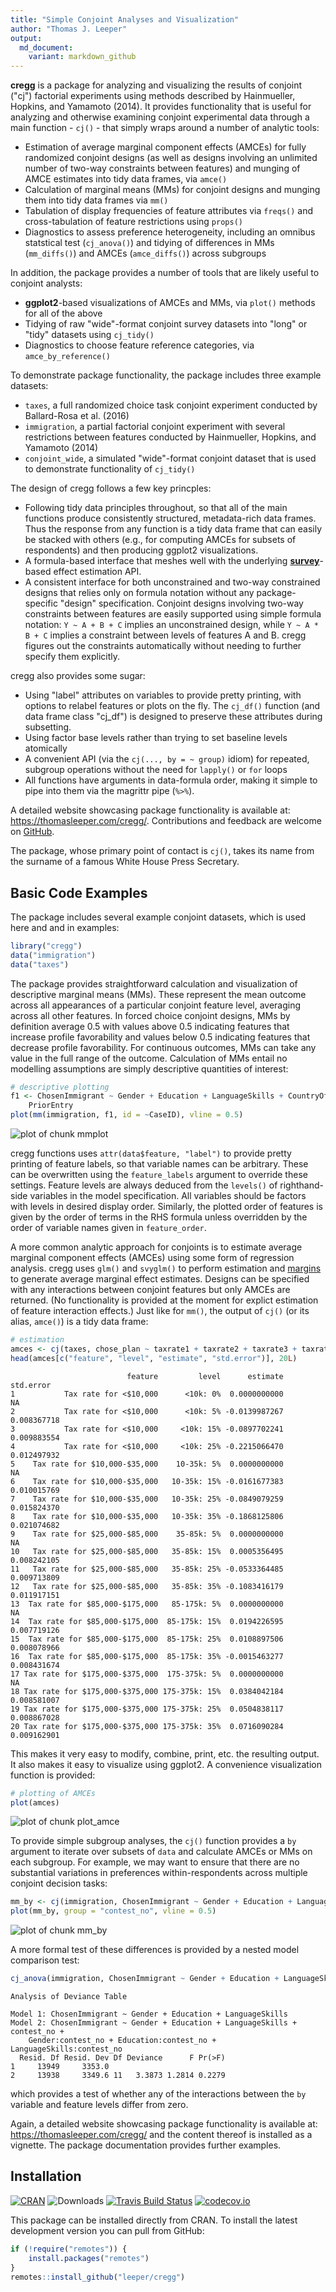 ```yaml
---
title: "Simple Conjoint Analyses and Visualization"
author: "Thomas J. Leeper"
output:
  md_document:
    variant: markdown_github
---
```


**cregg** is a package for analyzing and visualizing the results of conjoint ("cj") factorial experiments using methods described by Hainmueller, Hopkins, and Yamamoto (2014). It provides functionality that is useful for analyzing and otherwise examining conjoint experimental data through a main function - `cj()` - that simply wraps around a number of analytic tools:

 - Estimation of average marginal component effects (AMCEs) for fully randomized conjoint designs (as well as designs involving an unlimited number of two-way constraints between features) and munging of AMCE estimates into tidy data frames, via `amce()`
 - Calculation of marginal means (MMs) for conjoint designs and munging them into tidy data frames via `mm()`
 - Tabulation of display frequencies of feature attributes via `freqs()` and cross-tabulation of feature restrictions using `props()`
 - Diagnostics to assess preference heterogeneity, including an omnibus statstical test (`cj_anova()`) and tidying of differences in MMs (`mm_diffs()`) and AMCEs (`amce_diffs()`) across subgroups

In addition, the package provides a number of tools that are likely useful to conjoint analysts:

 - **ggplot2**-based visualizations of AMCEs and MMs, via `plot()` methods for all of the above
 - Tidying of raw "wide"-format conjoint survey datasets into "long" or "tidy" datasets using `cj_tidy()`
 - Diagnostics to choose feature reference categories, via `amce_by_reference()`

To demonstrate package functionality, the package includes three example datasets:

 - `taxes`, a full randomized choice task conjoint experiment conducted by Ballard-Rosa et al. (2016)
 - `immigration`, a partial factorial conjoint experiment with several restrictions between features conducted by Hainmueller, Hopkins, and Yamamoto (2014)
 - `conjoint_wide`, a simulated "wide"-format conjoint dataset that is used to demonstrate functionality of `cj_tidy()`

The design of cregg follows a few key princples:

 - Following tidy data principles throughout, so that all of the main functions produce consistently structured, metadata-rich data frames. Thus the response from any function is a tidy data frame that can easily be stacked with others (e.g., for computing AMCEs for subsets of respondents) and then producing ggplot2 visualizations. 
 - A formula-based interface that meshes well with the underlying [**survey**](https://cran.r-project.org/package=survey)-based effect estimation API.
 - A consistent interface for both unconstrained and two-way constrained designs that relies only on formula notation without any package-specific "design" specification. Conjoint designs involving two-way constraints between features are easily supported using simple formula notation: `Y ~ A + B + C` implies an unconstrained design, while `Y ~ A * B + C` implies a constraint between levels of features A and B. cregg figures out the constraints automatically without needing to further specify them explicitly.

cregg also provides some sugar:

 - Using "label" attributes on variables to provide pretty printing, with options to relabel features or plots on the fly. The `cj_df()` function (and data frame class "cj_df") is designed to preserve these attributes during subsetting.
 - Using factor base levels rather than trying to set baseline levels atomically
 - A convenient API (via the `cj(..., by = ~ group)` idiom) for repeated, subgroup operations without the need for `lapply()` or `for` loops
 - All functions have arguments in data-formula order, making it simple to pipe into them via the magrittr pipe (`%>%`).

A detailed website showcasing package functionality is available at: https://thomasleeper.com/cregg/. Contributions and feedback are welcome on [GitHub](https://github.com/leeper/cregg/issues).

The package, whose primary point of contact is `cj()`, takes its name from the surname of a famous White House Press Secretary.

## Basic Code Examples




The package includes several example conjoint datasets, which is used here and and in examples:


```r
library("cregg")
data("immigration")
data("taxes")
```

The package provides straightforward calculation and visualization of descriptive marginal means (MMs). These represent the mean outcome across all appearances of a particular conjoint feature level, averaging across all other features. In forced choice conjoint designs, MMs by definition average 0.5 with values above 0.5 indicating features that increase profile favorability and values below 0.5 indicating features that decrease profile favorability. For continuous outcomes, MMs can take any value in the full range of the outcome. Calculation of MMs entail no modelling assumptions are simply descriptive quantities of interest:


```r
# descriptive plotting
f1 <- ChosenImmigrant ~ Gender + Education + LanguageSkills + CountryOfOrigin + Job + JobExperience + JobPlans + ReasonForApplication + 
    PriorEntry
plot(mm(immigration, f1, id = ~CaseID), vline = 0.5)
```

![plot of chunk mmplot](https://i.imgur.com/G1VOtM3.png)

cregg functions uses `attr(data$feature, "label")` to provide pretty printing of feature labels, so that variable names can be arbitrary. These can be overwritten using the `feature_labels` argument to override these settings. Feature levels are always deduced from the `levels()` of righthand-side variables in the model specification. All variables should be factors with levels in desired display order. Similarly, the plotted order of features is given by the order of terms in the RHS formula unless overridden by the order of variable names given in `feature_order`.

A more common analytic approach for conjoints is to estimate average marginal component effects (AMCEs) using some form of regression analysis. cregg uses `glm()` and `svyglm()` to perform estimation and [margins](https://cran.r-project.org/package=margins) to generate average marginal effect estimates. Designs can be specified with any interactions between conjoint features but only AMCEs are returned. (No functionality is provided at the moment for explict estimation of feature interaction effects.) Just like for `mm()`, the output of `cj()` (or its alias, `amce()`) is a tidy data frame:


```r
# estimation
amces <- cj(taxes, chose_plan ~ taxrate1 + taxrate2 + taxrate3 + taxrate4 + taxrate5 + taxrate6 + taxrev, id = ~ID)
head(amces[c("feature", "level", "estimate", "std.error")], 20L)
```

```
                          feature         level      estimate   std.error
1           Tax rate for <$10,000      <10k: 0%  0.0000000000          NA
2           Tax rate for <$10,000      <10k: 5% -0.0139987267 0.008367718
3           Tax rate for <$10,000     <10k: 15% -0.0897702241 0.009883554
4           Tax rate for <$10,000     <10k: 25% -0.2215066470 0.012497932
5    Tax rate for $10,000-$35,000    10-35k: 5%  0.0000000000          NA
6    Tax rate for $10,000-$35,000   10-35k: 15% -0.0161677383 0.010015769
7    Tax rate for $10,000-$35,000   10-35k: 25% -0.0849079259 0.015824370
8    Tax rate for $10,000-$35,000   10-35k: 35% -0.1868125806 0.021074682
9    Tax rate for $25,000-$85,000    35-85k: 5%  0.0000000000          NA
10   Tax rate for $25,000-$85,000   35-85k: 15%  0.0005356495 0.008242105
11   Tax rate for $25,000-$85,000   35-85k: 25% -0.0533364485 0.009713809
12   Tax rate for $25,000-$85,000   35-85k: 35% -0.1083416179 0.011917151
13  Tax rate for $85,000-$175,000   85-175k: 5%  0.0000000000          NA
14  Tax rate for $85,000-$175,000  85-175k: 15%  0.0194226595 0.007719126
15  Tax rate for $85,000-$175,000  85-175k: 25%  0.0108897506 0.008078966
16  Tax rate for $85,000-$175,000  85-175k: 35% -0.0015463277 0.008431674
17 Tax rate for $175,000-$375,000  175-375k: 5%  0.0000000000          NA
18 Tax rate for $175,000-$375,000 175-375k: 15%  0.0384042184 0.008581007
19 Tax rate for $175,000-$375,000 175-375k: 25%  0.0504838117 0.008867028
20 Tax rate for $175,000-$375,000 175-375k: 35%  0.0716090284 0.009162901
```

This makes it very easy to modify, combine, print, etc. the resulting output. It also makes it easy to visualize using ggplot2. A convenience visualization function is provided:


```r
# plotting of AMCEs
plot(amces)
```

![plot of chunk plot_amce](https://i.imgur.com/q90UQWp.png)

To provide simple subgroup analyses, the `cj()` function provides a `by` argument to iterate over subsets of `data` and calculate AMCEs or MMs on each subgroup. For example, we may want to ensure that there are no substantial variations in preferences within-respondents across multiple conjoint decision tasks:


```r
mm_by <- cj(immigration, ChosenImmigrant ~ Gender + Education + LanguageSkills, id = ~CaseID, estimate = "mm", by = ~contest_no)
plot(mm_by, group = "contest_no", vline = 0.5)
```

![plot of chunk mm_by](https://i.imgur.com/IVNsJw0.png)

A more formal test of these differences is provided by a nested model comparison test:


```r
cj_anova(immigration, ChosenImmigrant ~ Gender + Education + LanguageSkills, by = ~contest_no)
```

```
Analysis of Deviance Table

Model 1: ChosenImmigrant ~ Gender + Education + LanguageSkills
Model 2: ChosenImmigrant ~ Gender + Education + LanguageSkills + contest_no + 
    Gender:contest_no + Education:contest_no + LanguageSkills:contest_no
  Resid. Df Resid. Dev Df Deviance      F Pr(>F)
1     13949     3353.0                          
2     13938     3349.6 11   3.3873 1.2814 0.2279
```

which provides a test of whether any of the interactions between the `by` variable and feature levels differ from zero.

Again, a detailed website showcasing package functionality is available at: https://thomasleeper.com/cregg/ and the content thereof is installed as a vignette. The package documentation provides further examples.

## Installation

[![CRAN](https://www.r-pkg.org/badges/version/cregg)](https://cran.r-project.org/package=cregg)
![Downloads](https://cranlogs.r-pkg.org/badges/cregg)
[![Travis Build Status](https://travis-ci.org/leeper/cregg.png?branch=master)](https://travis-ci.org/leeper/cregg)
[![codecov.io](https://codecov.io/github/leeper/cregg/coverage.svg?branch=master)](https://codecov.io/github/leeper/cregg?branch=master)

This package can be installed directly from CRAN. To install the latest development version you can pull from GitHub:

```R
if (!require("remotes")) {
    install.packages("remotes")
}
remotes::install_github("leeper/cregg")
```
